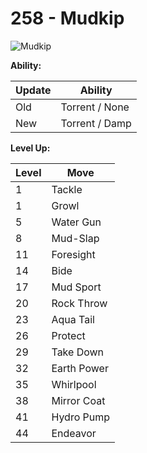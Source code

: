 # 258 - Mudkip
![][258]

**Ability:**

Update | Ability
---    | ---
Old    | Torrent / None
New    | Torrent / Damp

**Level Up:**

Level | Move
---   | ---
  1   | Tackle
  1   | Growl
  5   | Water Gun
  8   | Mud-Slap
 11   | Foresight
 14   | Bide
 17   | Mud Sport
 20   | Rock Throw
 23   | Aqua Tail
 26   | Protect
 29   | Take Down
 32   | Earth Power
 35   | Whirlpool
 38   | Mirror Coat
 41   | Hydro Pump
 44   | Endeavor



[258]: https://raw.githubusercontent.com/PokeAPI/sprites/master/sprites/pokemon/258.png "Mudkip"
